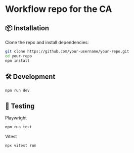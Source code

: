 # Workflow repo for the CA


## 📦 Installation

Clone the repo and install dependencies:

```bash
git clone https://github.com/your-username/your-repo.git
cd your-repo
npm install
```
## 🛠️ Development

```bash
npm run dev
```

## 🧪 Testing
Playwright
```bash
npm run test
```
Vitest
```bash
npx vitest run
```
